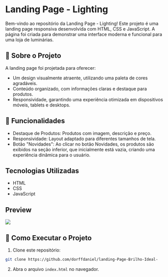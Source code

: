 # Landing Page - Lighting

Bem-vindo ao repositório da Landing Page - Lighting!
Este projeto é uma landing page responsiva desenvolvida com HTML, CSS e JavaScript. A página foi criada para demonstrar uma interface moderna e funcional para uma loja de luminárias.

## 🎯 Sobre o Projeto
A landing page foi projetada para oferecer: <br>
- Um design visualmente atraente, utilizando uma paleta de cores agradáveis.
- Conteúdo organizado, com informações claras e destaque para produtos.
- Responsividade, garantindo uma experiência otimizada em dispositivos móveis, tablets e desktops.

## 🚀 Funcionalidades
- Destaque de Produtos: Produtos com imagem, descrição e preço.
- Responsividade: Layout adaptado para diferentes tamanhos de tela.
- Botão "Novidades": Ao clicar no botão Novidades, os produtos são exibidos na seção inferior, que inicialmente está vazia, criando uma experiência dinâmica para o usuário.

## Tecnologias Utilizadas
- HTML
- CSS
- JavaScript

## Preview
<img src="src/imagens/designPageL.gif">

## 🔧 Como Executar o Projeto

1. Clone este repositório:
```bash
git clone https://github.com/dorffdaniel/landing-Page-Brilho-Ideal-
```
2. Abra o arquivo `index.html` no navegador.